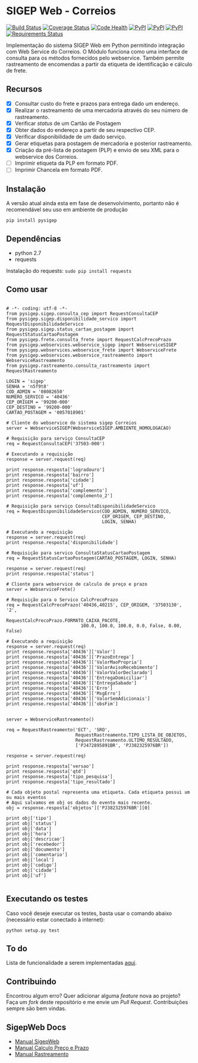 SIGEP Web - Correios
====================

[![Build Status](https://travis-ci.org/mstuttgart/pysigep.svg?branch=develop)](https://travis-ci.org/mstuttgart/pysigep)
[![Coverage Status](https://coveralls.io/repos/github/trocafone/pysigep/badge.svg?branch=python3)](https://coveralls.io/github/trocafone/pysigep?branch=python3)
[![Code Health](https://landscape.io/github/mstuttgart/pysigep/develop/landscape.svg?style=flat)](https://landscape.io/github/mstuttgart/pysigep/develop)
[![PyPI](https://img.shields.io/pypi/status/pysigep.svg?maxAge=2592000)]()
[![PyPI](https://img.shields.io/pypi/v/pysigep.svg?maxAge=2592000)](https://pypi.python.org/pypi/pysigep)
[![PyPI](https://img.shields.io/pypi/pyversions/pysigep.svg?maxAge=2592000)]()
[![Requirements Status](https://requires.io/github/mstuttgart/pysigep/requirements.svg?branch=develop)](https://requires.io/github/mstuttgart/pysigep/requirements/?branch=develop)

Implementação do sistema SIGEP Web em Python permitindo integração com Web Service do Correios. O Módulo funciona como uma interface de consulta para os métodos fornecidos pelo webservice. Também permite rastreamento de encomendas a partir da etiqueta de identificação e cálculo de frete.

## Recursos

- [x] Consultar custo do frete e prazos para entrega dado um endereço.
- [x] Realizar o rastreamento de uma mercadoria através do seu número de 
rastreamento.
- [x] Verificar *status* de um Cartão de Postagem
- [x] Obter dados do endereço a partir de seu respectivo CEP.
- [x] Verificar disponibilidade de um dado serviço.  
- [x] Gerar etiquetas para postagem de mercadoria e posterior rastreamento. 
- [x] Criação da pré-lista de postagem (PLP) e envio de seu XML para o 
webservice dos Correios.   
- [ ] Imprimir etiqueta da PLP em formato PDF.   
- [ ] Imprimir Chancela em formato PDF.

## Instalação

A versão atual ainda esta em fase de desenvolvimento, portanto não é 
recomendável seu uso em ambiente de produção

```
pip install pysigep
```

## Dependências

* python 2.7
* requests 

Instalação do requests: `sudo pip install requests`

## Como usar

<pre lang="python"><code>
# -*- coding: utf-8 -*-
from pysigep.sigep.consulta_cep import RequestConsultaCEP
from pysigep.sigep.disponibilidade_servico import RequestDisponibilidadeServico
from pysigep.sigep.status_cartao_postagem import RequestStatusCartaoPostagem
from pysigep.frete.consulta_frete import RequestCalcPrecoPrazo
from pysigep.webservices.webservice_sigep import WebserviceSIGEP
from pysigep.webservices.webservice_frete import WebserviceFrete
from pysigep.webservices.webservice_rastreamento import WebserviceRastreamento
from pysigep.rastreamento.consulta_rastreamento import RequestRastreamento

LOGIN = 'sigep'
SENHA = 'n5f9t8'
COD_ADMIN = '08082650'
NUMERO_SERVICO = '40436'
CEP_ORIGEM = '99200-000'
CEP_DESTINO = '99200-000'
CARTAO_POSTAGEM = '0057018901'

# Cliente do webservice do sistema sigep Correios
server = WebserviceSIGEP(WebserviceSIGEP.AMBIENTE_HOMOLOGACAO)

# Requisição para serviço ConsultaCEP
req = RequestConsultaCEP('37503-000')

# Executando a requisição
response = server.request(req)

print response.resposta['logradouro']
print response.resposta['bairro']
print response.resposta['cidade']
print response.resposta['uf']
print response.resposta['complemento']
print response.resposta['complemento_2']

# Requisição para serviço ConsultaDisponibilidadeServico
req = RequestDisponibilidadeServico(COD_ADMIN, NUMERO_SERVICO,
                                    CEP_ORIGEM, CEP_DESTINO,
                                    LOGIN, SENHA)

# Executando a requisição
response = server.request(req)
print response.resposta['disponibilidade']

# Requisição para servico ConsultaStatusCartaoPostagem
req = RequestStatusCartaoPostagem(CARTAO_POSTAGEM, LOGIN, SENHA)

response = server.request(req)
print response.resposta['status']

# Cliente para webservice de calculo de preço e prazo
server = WebserviceFrete()

# Requisição para o Servico CalcPrecoPrazo
req = RequestCalcPrecoPrazo('40436,40215', CEP_ORIGEM, '37503130', '2',
                            RequestCalcPrecoPrazo.FORMATO_CAIXA_PACOTE,
                            100.0, 100.0, 100.0, 0.0, False, 0.00, False)

# Executando a requisição
response = server.request(req)
print response.resposta['40436']['Valor']
print response.resposta['40436']['PrazoEntrega']
print response.resposta['40436']['ValorMaoPropria']
print response.resposta['40436']['ValorAvisoRecebimento']
print response.resposta['40436']['ValorValorDeclarado']
print response.resposta['40436']['EntregaDomiciliar']
print response.resposta['40436']['EntregaSabado']
print response.resposta['40436']['Erro']
print response.resposta['40436']['MsgErro']
print response.resposta['40436']['ValorSemAdicionais']
print response.resposta['40436']['obsFim']


server = WebserviceRastreamento()

req = RequestRastreamento('ECT', 'SRO',
                          RequestRastreamento.TIPO_LISTA_DE_OBJETOS,
                          RequestRastreamento.ULTIMO_RESULTADO,
                          ['PJ472895891BR', 'PJ382325976BR'])

response = server.request(req)

print response.resposta['versao']
print response.resposta['qtd']
print response.resposta['tipo_pesquisa']
print response.resposta['tipo_resultado']

# Cada objeto postal representa uma etiqueta. Cada etiqueta possui um ou mais eventos
# Aqui salvamos em obj os dados do evento mais recente.
obj = response.resposta['objetos']['PJ382325976BR'][0]

print obj['tipo']
print obj['status']
print obj['data']
print obj['hora']
print obj['descricao']
print obj['recebedor']
print obj['documento']
print obj['comentario']
print obj['local']
print obj['codigo']
print obj['cidade']
print obj['uf']

</code></pre>

## Executando os testes
Caso você deseje executar os testes, basta usar o comando abaixo (necessário estar conectado à internet):

```python setup.py test```

## To do

Lista de funcionalidade a serem implementadas [aqui](https://github.com/mstuttgart/python-sigep/issues/7).

## Contribuindo
Encontrou algum erro? Quer adicionar alguma *feature* nova ao projeto? Faça um *fork* deste repositório e me envie um *Pull Request*. Contribuições sempre são bem vindas.

## SigepWeb Docs
* [Manual SigepWeb](http://www.corporativo.correios.com.br/encomendas/sigepweb/doc/Manual_de_Implementacao_do_Web_Service_SIGEPWEB_Logistica_Reversa.pdf)
* [Manual Calculo Preço e Prazo](http://www.correios.com.br/para-voce/correios-de-a-a-z/pdf/calculador-remoto-de-precos-e-prazos/manual-de-implementacao-do-calculo-remoto-de-precos-e-prazos)
* [Manual Rastreamento](http://www.correios.com.br/para-voce/correios-de-a-a-z/pdf/rastreamento-de-objetos/Manual_SROXML_28fev14.pdf)
